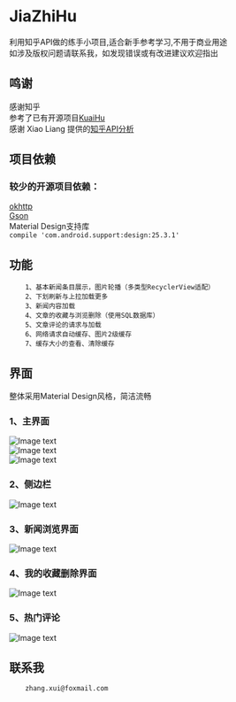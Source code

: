 # JiaZhiHu
利用知乎API做的练手小项目,适合新手参考学习,不用于商业用途  
如涉及版权问题请联系我，如发现错误或有改进建议欢迎指出  
## 鸣谢  
  感谢知乎  
  参考了已有开源项目[KuaiHu](https://github.com/iKrelve/KuaiHu)  
  感谢 Xiao Liang 提供的[知乎API分析](https://github.com/izzyleung/ZhihuDailyPurify/wiki/%E7%9F%A5%E4%B9%8E%E6%97%A5%E6%8A%A5-API-%E5%88%86%E6%9E%90)<br />  
## 项目依赖
### 较少的开源项目依赖：  
  [okhttp](https://github.com/square/okhttp)  
  [Gson](https://github.com/google/gson)  
  Material Design支持库  
		`compile 'com.android.support:design:25.3.1'`

## 功能
        1、基本新闻条目展示，图片轮播（多类型RecyclerView适配）
        2、下划刷新与上拉加载更多
        3、新闻内容加载
        4、文章的收藏与浏览删除（使用SQL数据库）
        5、文章评论的请求与加载
        6、网络请求自动缓存、图片2级缓存
        7、缓存大小的查看、清除缓存
## 界面  
整体采用Material Design风格，简洁流畅
### 1、主界面
![Image text](https://github.com/Zaxui/JiaZhiHu/blob/master/Screenshots/0.png)  
![Image text](https://github.com/Zaxui/JiaZhiHu/blob/master/Screenshots/1.png)  
![Image text](https://github.com/Zaxui/JiaZhiHu/blob/master/Screenshots/3.png)  
### 2、侧边栏  
![Image text](https://github.com/Zaxui/JiaZhiHu/blob/master/Screenshots/2.png)  
### 3、新闻浏览界面  
![Image text](https://github.com/Zaxui/JiaZhiHu/blob/master/Screenshots/4.png)  
### 4、我的收藏删除界面  
![Image text](https://github.com/Zaxui/JiaZhiHu/blob/master/Screenshots/5.png)  
### 5、热门评论  
![Image text](https://github.com/Zaxui/JiaZhiHu/blob/master/Screenshots/6.png)  
## 联系我
		zhang.xui@foxmail.com
